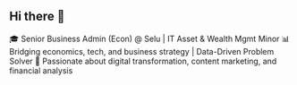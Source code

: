 ## Hi there 👋 
🎓 Senior Business Admin (Econ) @ Selu | IT Asset & Wealth Mgmt Minor
📊 Bridging economics, tech, and business strategy | Data-Driven Problem Solver
🚀 Passionate about digital transformation, content marketing, and financial analysis

<!--
**SonjaBh/SonjaBh** is a ✨ _special_ ✨ repository because its `README.md` (this file) appears on your GitHub profile.

Here are some ideas to get you started:
- 📫 How to reach me: sonja.bhatta@selu.edu
-->
